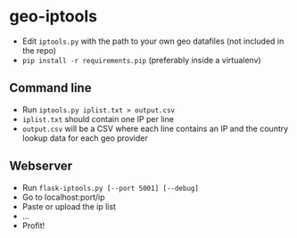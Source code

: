 # geo-iptools

* Edit `iptools.py` with the path to your own geo datafiles (not included in the repo)
* `pip install -r requirements.pip`  (preferably inside a virtualenv)


## Command line

* Run `iptools.py iplist.txt > output.csv` 
* `iplist.txt` should contain one IP per line
* `output.csv` will be a CSV where each line contains an IP and the country lookup data for each geo provider

## Webserver

* Run `flask-iptools.py [--port 5001] [--debug]`
* Go to localhost:port/ip
* Paste or upload the ip list
* ...
* Profit!
